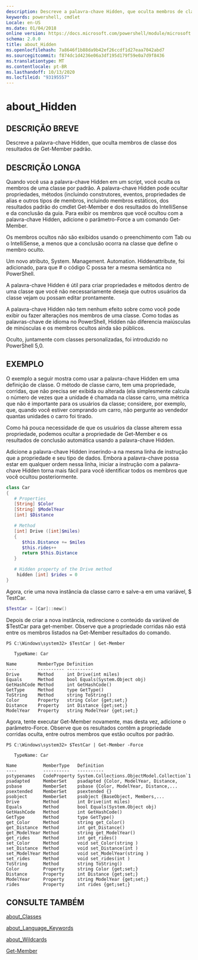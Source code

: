 ```yaml
---
description: Descreve a palavra-chave Hidden, que oculta membros de classe dos resultados de Get-Member padrão.
keywords: powershell, cmdlet
Locale: en-US
ms.date: 01/04/2018
online version: https://docs.microsoft.com/powershell/module/microsoft.powershell.core/about/about_hidden?view=powershell-7.1&WT.mc_id=ps-gethelp
schema: 2.0.0
title: about_Hidden
ms.openlocfilehash: 7a8646f1b88da9b42ef26ccdf1d27eaa7042abd7
ms.sourcegitcommit: f874dc1d4236e06a3df195d179f59e0a7d9f8436
ms.translationtype: MT
ms.contentlocale: pt-BR
ms.lasthandoff: 10/13/2020
ms.locfileid: "93195557"
---
```

# <a name="about_hidden"></a>about_Hidden

## <a name="short-description"></a>DESCRIÇÃO BREVE
Descreve a palavra-chave Hidden, que oculta membros de classe dos resultados de Get-Member padrão.

## <a name="long-description"></a>DESCRIÇÃO LONGA

Quando você usa a palavra-chave Hidden em um script, você oculta os membros de uma classe por padrão. A palavra-chave Hidden pode ocultar propriedades, métodos (incluindo construtores, eventos, propriedades de alias e outros tipos de membros, incluindo membros estáticos, dos resultados padrão do cmdlet Get-Member e dos resultados do IntelliSense e da conclusão da guia. Para exibir os membros que você ocultou com a palavra-chave Hidden, adicione o parâmetro-Force a um comando Get-Member.

Os membros ocultos não são exibidos usando o preenchimento com Tab ou o IntelliSense, a menos que a conclusão ocorra na classe que define o membro oculto.

Um novo atributo, System. Management. Automation. Hiddenattribute, foi adicionado, para que \# o código C possa ter a mesma semântica no PowerShell.

A palavra-chave Hidden é útil para criar propriedades e métodos dentro de uma classe que você não necessariamente deseja que outros usuários da classe vejam ou possam editar prontamente.

A palavra-chave Hidden não tem nenhum efeito sobre como você pode exibir ou fazer alterações nos membros de uma classe. Como todas as palavras-chave de idioma no PowerShell, Hidden não diferencia maiúsculas de minúsculas e os membros ocultos ainda são públicos.

Oculto, juntamente com classes personalizadas, foi introduzido no PowerShell 5,0.

## <a name="example"></a>EXEMPLO

O exemplo a seguir mostra como usar a palavra-chave Hidden em uma definição de classe. O método de classe carro, tem uma propriedade, corridas, que não precisa ser exibida ou alterada (ela simplesmente calcula o número de vezes que a unidade é chamada na classe carro, uma métrica que não é importante para os usuários da classe; considere, por exemplo, que, quando você estiver comprando um carro, não pergunte ao vendedor quantas unidades o carro foi tirado.

Como há pouca necessidade de que os usuários da classe alterem essa propriedade, podemos ocultar a propriedade de Get-Member e os resultados de conclusão automática usando a palavra-chave Hidden.

Adicione a palavra-chave Hidden inserindo-a na mesma linha de instrução que a propriedade e seu tipo de dados. Embora a palavra-chave possa estar em qualquer ordem nessa linha, iniciar a instrução com a palavra-chave Hidden torna mais fácil para você identificar todos os membros que você ocultou posteriormente.

```powershell
class Car
{
   # Properties
   [String] $Color
   [String] $ModelYear
   [int] $Distance

   # Method
   [int] Drive ([int]$miles)
   {
      $this.Distance += $miles
      $this.rides++
      return $this.Distance
   }

   # Hidden property of the Drive method
    hidden [int] $rides = 0
}
```

Agora, crie uma nova instância da classe carro e salve-a em uma variável, \$ TestCar.

```powershell
$TestCar = [Car]::new()
```

Depois de criar a nova instância, redirecione o conteúdo da variável de $TestCar para get-member. Observe que a propriedade corridas não está entre os membros listados na Get-Member resultados do comando.

```output
PS C:\Windows\system32> $TestCar | Get-Member

   TypeName: Car

Name        MemberType Definition
----        ---------- ----------
Drive       Method     int Drive(int miles)
Equals      Method     bool Equals(System.Object obj)
GetHashCode Method     int GetHashCode()
GetType     Method     type GetType()
ToString    Method     string ToString()
Color       Property   string Color {get;set;}
Distance    Property   int Distance {get;set;}
ModelYear   Property   string ModelYear {get;set;}

```

Agora, tente executar Get-Member novamente, mas desta vez, adicione o parâmetro-Force.
Observe que os resultados contêm a propriedade corridas oculta, entre outros membros que estão ocultos por padrão.

```output
PS C:\Windows\system32> $TestCar | Get-Member -Force

   TypeName: Car

Name          MemberType   Definition
----          ----------   ----------
pstypenames   CodeProperty System.Collections.ObjectModel.Collection`1
psadapted     MemberSet    psadapted {Color, ModelYear, Distance,
psbase        MemberSet    psbase {Color, ModelYear, Distance,...
psextended    MemberSet    psextended {}
psobject      MemberSet    psobject {BaseObject, Members,...
Drive         Method       int Drive(int miles)
Equals        Method       bool Equals(System.Object obj)
GetHashCode   Method       int GetHashCode()
GetType       Method       type GetType()
get_Color     Method       string get_Color()
get_Distance  Method       int get_Distance()
get_ModelYear Method       string get_ModelYear()
get_rides     Method       int get_rides()
set_Color     Method       void set_Color(string )
set_Distance  Method       void set_Distance(int )
set_ModelYear Method       void set_ModelYear(string )
set_rides     Method       void set_rides(int )
ToString      Method       string ToString()
Color         Property     string Color {get;set;}
Distance      Property     int Distance {get;set;}
ModelYear     Property     string ModelYear {get;set;}
rides         Property     int rides {get;set;}

```

## <a name="see-also"></a>CONSULTE TAMBÉM

[about_Classes](about_Classes.md)

[about_Language_Keywords](about_Language_Keywords.md)

[about_Wildcards](about_Wildcards.md)

[Get-Member](xref:Microsoft.PowerShell.Utility.Get-Member)

